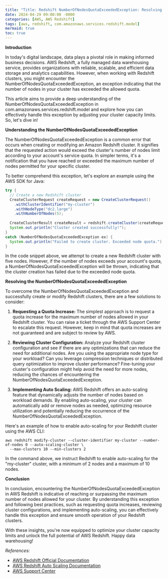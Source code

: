 ```yaml
---
title: "Title: Redshift NumberOfNodesQuotaExceededException: Resolving Cluster Capacity Limits in AWS Redshift"
date: 2024-04-29 09:00:00 -0000
categories: [AWS, AWS Redshift]
tags: [aws, redshift, com.amazonaws.services.redshift.model]
mermaid: true
toc: true
---
```



**Introduction**

In today's digital landscape, data plays a pivotal role in making informed business decisions. AWS Redshift, a fully managed data warehousing service, provides organizations with reliable, scalable, and efficient data storage and analytics capabilities. However, when working with Redshift clusters, you might encounter the NumberOfNodesQuotaExceededException, an exception indicating that the number of nodes in your cluster has exceeded the allowed quota.

This article aims to provide a deep understanding of the NumberOfNodesQuotaExceededException in com.amazonaws.services.redshift.model and explore how you can effectively handle this exception by adjusting your cluster capacity limits. So, let's dive in!

**Understanding the NumberOfNodesQuotaExceededException**

The NumberOfNodesQuotaExceededException is a common error that occurs when creating or modifying an Amazon Redshift cluster. It signifies that the requested action would exceed the cluster's number of nodes limit according to your account's service quota. In simpler terms, it's a notification that you have reached or exceeded the maximum number of nodes permitted for your specific cluster.

To better comprehend this exception, let's explore an example using the AWS SDK for Java:

```java
try {
  // Create a new Redshift cluster
  CreateClusterRequest createRequest = new CreateClusterRequest()
    .withClusterIdentifier("my-cluster")
    .withNodeType("dc2.large")
    .withNumberOfNodes(5);
  
  CreateClusterResult createResult = redshift.createCluster(createRequest);
  System.out.println("Cluster created successfully!");
}
catch (NumberOfNodesQuotaExceededException ex) {
  System.out.println("Failed to create cluster. Exceeded node quota.");
}
```

In the code snippet above, we attempt to create a new Redshift cluster with five nodes. However, if the number of nodes exceeds your account's quota, a NumberOfNodesQuotaExceededException will be thrown, indicating that the cluster creation has failed due to the exceeded node quota.

**Resolving the NumberOfNodesQuotaExceededException**

To overcome the NumberOfNodesQuotaExceededException and successfully create or modify Redshift clusters, there are a few solutions to consider:

1. **Requesting a Quota Increase:** The simplest approach is to request a quota increase for the maximum number of nodes allowed in your Redshift cluster. You can raise a ticket through the AWS Support Center to escalate this request. However, keep in mind that quota increases are not guaranteed and are subject to review by AWS.

2. **Reviewing Cluster Configuration:** Analyze your Redshift cluster configuration and see if there are any optimizations that can reduce the need for additional nodes. Are you using the appropriate node type for your workload? Can you leverage compression techniques or distributed query optimization to improve cluster performance? Fine-tuning your cluster's configuration might help avoid the need for more nodes, reducing the chances of encountering the NumberOfNodesQuotaExceededException.

3. **Implementing Auto Scaling:** AWS Redshift offers an auto-scaling feature that dynamically adjusts the number of nodes based on workload demands. By enabling auto-scaling, your cluster can automatically add or remove nodes as needed, optimizing resource utilization and potentially reducing the occurrence of the NumberOfNodesQuotaExceededException.

Here's an example of how to enable auto-scaling for your Redshift cluster using the AWS CLI:

```
aws redshift modify-cluster --cluster-identifier my-cluster --number-of-nodes 0 --auto-scaling-cluster \
  --max-clusters 10 --min-clusters 2
```

In the command above, we instruct Redshift to enable auto-scaling for the "my-cluster" cluster, with a minimum of 2 nodes and a maximum of 10 nodes.

**Conclusion**

In conclusion, encountering the NumberOfNodesQuotaExceededException in AWS Redshift is indicative of reaching or surpassing the maximum number of nodes allowed for your cluster. By understanding this exception and following best practices, such as requesting quota increases, reviewing cluster configurations, and implementing auto-scaling, you can effectively handle this exception and ensure smooth operation of your Redshift clusters.

With these insights, you're now equipped to optimize your cluster capacity limits and unlock the full potential of AWS Redshift. Happy data warehousing!

_References:_
- [AWS Redshift Official Documentation](https://docs.aws.amazon.com/redshift/latest/APIReference/Welcome.html)
- [AWS Redshift Auto Scaling Documentation](https://aws.amazon.com/redshift/features/auto-scaling)
- [AWS Support Center](https://aws.amazon.com/support)